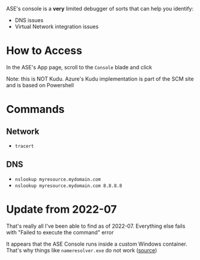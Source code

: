 ASE's console is a **very** limited debugger of sorts that can help you identify:
- DNS issues
- Virtual Network integration issues

# How to Access

In the ASE's App page, scroll to the `Console` blade and click

Note: this is NOT Kudu. Azure's Kudu implementation is part of the SCM site and is based on Powershell

# Commands

## Network

-  `tracert`

## DNS

- `nslookup myresource.mydomain.com`
- `nslookup myresource.mydomain.com 8.8.8.8`

# Update from 2022-07

That's really all I've been able to find as of 2022-07. Everything else fails with "Failed to execute the command" error

It appears that the ASE Console runs inside a custom Windows container. That's why things like `nameresolver.exe` do not work ([source](https://docs.microsoft.com/en-us/azure/app-service/overview-vnet-integration#troubleshooting))

